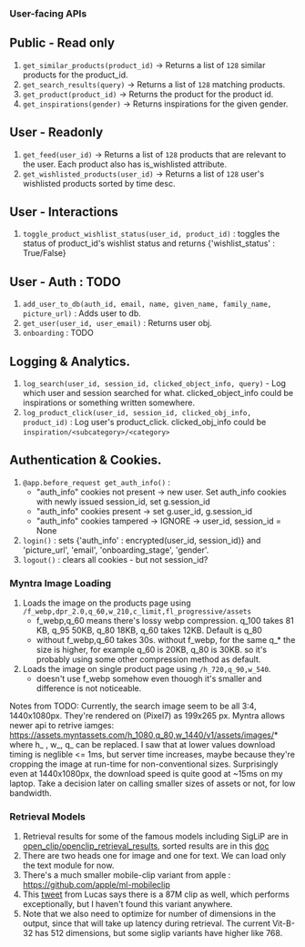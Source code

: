 ### User-facing APIs
## Public - Read only
1. `get_similar_products(product_id)` -> Returns a list of `128` similar products for the product_id. 
2. `get_search_results(query)` -> Returns a list of `128` matching products.
3. `get_product(product_id)` -> Returns the product for the product id. 
4. `get_inspirations(gender)` -> Returns inspirations for the given gender. 

## User - Readonly
1. `get_feed(user_id)` -> Returns a list of `128` products that are relevant to the user. Each product also has is_wishlisted attribute. 
2. `get_wishlisted_products(user_id)` -> Returns a list of `128` user's wishlisted products sorted by time desc.

## User - Interactions
1. `toggle_product_wishlist_status(user_id, product_id)` : toggles the status of product_id's wishlist status and returns {'wishlist_status' : True/False}

## User - Auth : TODO
1. `add_user_to_db(auth_id, email, name, given_name, family_name, picture_url)` : Adds user to db.
2. `get_user(user_id, user_email)` : Returns user obj. 
3. `onboarding` : TODO

## Logging & Analytics. 
1. `log_search(user_id, session_id, clicked_object_info, query)` - Log which user and session searched for what. clicked_object_info could be inspirations or something written somewhere. 
2. `log_product_click(user_id, session_id, clicked_obj_info, product_id)` : Log user's product_click. clicked_obj_info could be `inspiration/<subcategory>/<category>`


## Authentication & Cookies.
1. `@app.before_request get_auth_info()` : 
   * "auth_info" cookies  not present -> new user. Set auth_info cookies with newly issued session_id, set g.session_id
   * "auth_info" cookies present -> set g.user_id, g.session_id
   * "auth_info" cookies tampered -> IGNORE -> user_id, session_id = None 
2. `login()` : sets {'auth_info' : encrypted(user_id, session_id)} and 'picture_url', 'email', 'onboarding_stage', 'gender'.
3. `logout()` : clears all cookies - but not session_id?


### Myntra Image Loading
1. Loads the image on the products page using `/f_webp,dpr_2.0,q_60,w_210,c_limit,fl_progressive/assets`
    - f_webp,q_60 means there's lossy webp compression. q_100 takes 81 KB, q_95 50KB, q_80 18KB, q_60 takes 12KB. Default is q_80
    - without f_webp,q_60 takes 30s. without f_webp, for the same q_* the size is higher, for example q_60 is 20KB, q_80 is 30KB. so it's probably using some other compression method as default. 
2. Loads the image on single product page using `/h_720,q_90,w_540`.
    - doesn't use f_webp somehow even thouogh it's smaller and difference is not noticeable. 


Notes from TODO:
Currently, the search image seem to be all 3:4, 1440x1080px.
They're rendered on (Pixel7) as 199x265 px. Myntra allows newer api to retrive iamges:
https://assets.myntassets.com/h_1080,q_80,w_1440/v1/assets/images/* where h_ , w_, q_ can be replaced.
I saw that at lower values download timing is neglible <= 1ms, but server time increases, maybe because 
they're cropping the image at run-time for non-conventional sizes. Surprisingly even at 1440x1080px,
the download speed is quite good at ~15ms on my laptop. Take a decision later on calling smaller
sizes of assets or not, for low bandwidth.


### Retrieval Models
1. Retrieval results for some of the famous models including SigLiP are in [open_clip/openclip_retrieval_results](https://github.com/mlfoundations/open_clip/blob/main/docs/openclip_retrieval_results.csv), sorted results are in this [doc](https://docs.google.com/spreadsheets/d/1ilPJexX2m03QtX74iaeGCdBQ3sVm5jYqQ0Kv2BgrDe0/edit?gid=1066211703#gid=1066211703)
2. There are two heads one for image and one for text. We can load only the text module for now.
3. There's a much smaller mobile-clip variant from apple : https://github.com/apple/ml-mobileclip
4. This [tweet](https://x.com/giffmana/status/1717999891937394990) from Lucas says there is a 87M clip as well, which performs exceptionally, but I haven't found this variant anywhere.
5. Note that we also need to optimize for number of dimensions in the output, since that will take up latency during retrieval. The current Vit-B-32 has 512 dimensions, but some siglip variants have higher like 768. 
